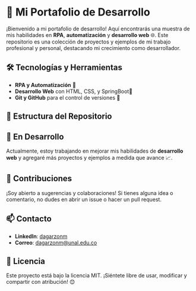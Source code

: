 # 🚀 Mi Portafolio de Desarrollo

¡Bienvenido a mi portafolio de desarrollo! Aquí encontrarás una muestra de mis habilidades en **RPA**, **automatización** y **desarrollo web** 🌐. Este repositorio es una colección de proyectos y ejemplos de mi trabajo profesional y personal, destacando mi crecimiento como desarrollador.

## 🛠️ Tecnologías y Herramientas
- **RPA y Automatización** 🤖
- **Desarrollo Web** con HTML, CSS, y SpringBoot🍃
- **Git y GitHub** para el control de versiones 📂

## 📂 Estructura del Repositorio


## 🚧 En Desarrollo
Actualmente, estoy trabajando en mejorar mis habilidades de **desarrollo web** y agregaré más proyectos y ejemplos a medida que avance 📈.

## 🤝 Contribuciones
¡Soy abierto a sugerencias y colaboraciones! Si tienes alguna idea o comentario, no dudes en abrir un issue o hacer un pull request.

## 📫 Contacto
- **LinkedIn**: [dagarzonm](https://www.linkedin.com/in/dagarzonm/)
- **Correo**: [dagarzonm@unal.edu.co](mailto:dagarzonmo@unal.edu.co)

## 📜 Licencia
Este proyecto está bajo la licencia MIT. ¡Siéntete libre de usar, modificar y compartir con atribución! 😊
